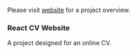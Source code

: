 Please visit [website](https://matthewwrobel.uk/) for a project overview.


### React CV Website

A project designed for an online CV.
